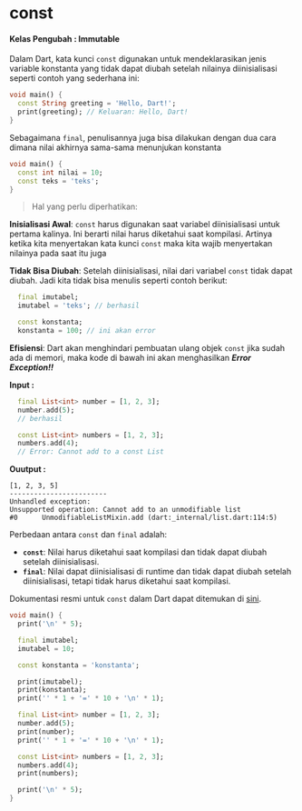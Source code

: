 # const

#### Kelas Pengubah : Immutable

Dalam Dart, kata kunci `const` digunakan untuk mendeklarasikan jenis variable konstanta yang tidak dapat diubah setelah nilainya diinisialisasi seperti contoh yang sederhana ini:

```dart
void main() {
  const String greeting = 'Hello, Dart!';
  print(greeting); // Keluaran: Hello, Dart!
}
```

Sebagaimana `final`, penulisannya juga bisa dilakukan dengan dua cara dimana nilai akhirnya sama-sama menunjukan konstanta

```dart
void main() {
  const int nilai = 10;
  const teks = 'teks';
}
```

> Hal yang perlu diperhatikan:

**Inisialisasi Awal**: `const` harus digunakan saat variabel diinisialisasi untuk pertama kalinya. Ini berarti nilai harus diketahui saat kompilasi. Artinya ketika kita menyertakan kata kunci `const` maka kita wajib menyertakan nilainya pada saat itu juga

**Tidak Bisa Diubah**: Setelah diinisialisasi, nilai dari variabel `const` tidak dapat diubah. Jadi kita tidak bisa menulis seperti contoh berikut:

```dart
  final imutabel;
  imutabel = 'teks'; // berhasil

  const konstanta;
  konstanta = 100; // ini akan error
```

**Efisiensi**: Dart akan menghindari pembuatan ulang objek `const` jika sudah ada di memori, maka kode di bawah ini akan menghasilkan **_Error Exception!!_**

**Input :**

```dart
  final List<int> number = [1, 2, 3];
  number.add(5);
  // berhasil

  const List<int> numbers = [1, 2, 3];
  numbers.add(4);
  // Error: Cannot add to a const List
```

**Ouutput :**

```PS
[1, 2, 3, 5]
------------------------
Unhandled exception:
Unsupported operation: Cannot add to an unmodifiable list
#0      UnmodifiableListMixin.add (dart:_internal/list.dart:114:5)
```

Perbedaan antara `const` dan `final` adalah:

- **`const`**: Nilai harus diketahui saat kompilasi dan tidak dapat diubah setelah diinisialisasi.
- **`final`**: Nilai dapat diinisialisasi di runtime dan tidak dapat diubah setelah diinisialisasi, tetapi tidak harus diketahui saat kompilasi.

Dokumentasi resmi untuk `const` dalam Dart dapat ditemukan di [sini](https://dart.dev/guides/language/language-tour#constants).

```dart
void main() {
  print('\n' * 5);

  final imutabel;
  imutabel = 10;

  const konstanta = 'konstanta';

  print(imutabel);
  print(konstanta);
  print('' * 1 + '=' * 10 + '\n' * 1);

  final List<int> number = [1, 2, 3];
  number.add(5);
  print(number);
  print('' * 1 + '=' * 10 + '\n' * 1);

  const List<int> numbers = [1, 2, 3];
  numbers.add(4);
  print(numbers);

  print('\n' * 5);
}
```
